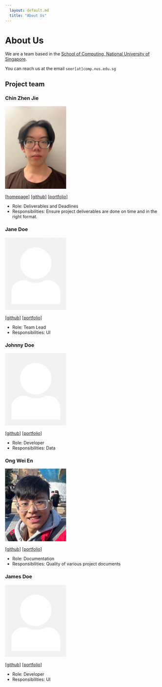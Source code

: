 ```yaml
---
  layout: default.md
  title: "About Us"
---
```


# About Us

We are a team based in the [School of Computing, National University of Singapore](http://www.comp.nus.edu.sg).

You can reach us at the email `seer[at]comp.nus.edu.sg`

## Project team

### Chin Zhen Jie

<img src="images/chinzj.png" width="200px">

[[homepage](https://github.com/ChinZJ)]
[[github](https://github.com/ChinZJ)]
[[portfolio](team/chinzj.md)]

* Role: Deliverables and Deadlines
* Responsibilities: Ensure project deliverables are done on time and in the right format.

### Jane Doe

<img src="images/johndoe.png" width="200px">

[[github](http://github.com/johndoe)]
[[portfolio](team/johndoe.md)]

* Role: Team Lead
* Responsibilities: UI

### Johnny Doe

<img src="images/johndoe.png" width="200px">

[[github](http://github.com/johndoe)] [[portfolio](team/johndoe.md)]

* Role: Developer
* Responsibilities: Data

### Ong Wei En

<img src="images/aquaimpact.png" width="200px">

[[github](http://github.com/aquaimpact)]
[[portfolio](team/aquaimpact.md)]

* Role: Documentation
* Responsibilities: Quality of various project documents

### James Doe

<img src="images/johndoe.png" width="200px">

[[github](http://github.com/johndoe)]
[[portfolio](team/johndoe.md)]

* Role: Developer
* Responsibilities: UI
